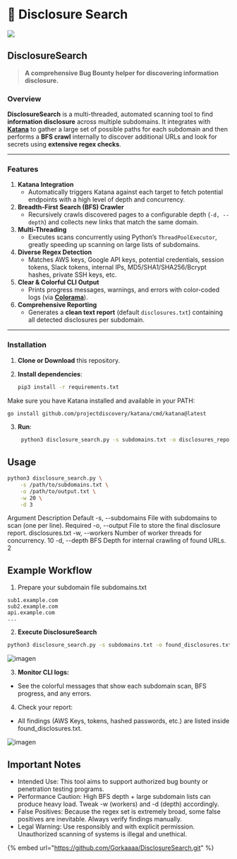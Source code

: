 # 🥷 Disclosure Search

![](https://github.com/user-attachments/assets/5de10ba8-48e1-4139-a9f1-b3a3fe7d6cac)

## DisclosureSearch

> **A comprehensive Bug Bounty helper for discovering information disclosure.**

### Overview

**DisclosureSearch** is a multi-threaded, automated scanning tool to find **information disclosure** across multiple subdomains. It integrates with [**Katana**](https://github.com/projectdiscovery/katana) to gather a large set of possible paths for each subdomain and then performs a **BFS crawl** internally to discover additional URLs and look for secrets using **extensive regex checks**.

***

### Features

1. **Katana Integration**
   * Automatically triggers Katana against each target to fetch potential endpoints with a high level of depth and concurrency.
2. **Breadth-First Search (BFS) Crawler**
   * Recursively crawls discovered pages to a configurable depth (`-d, --depth`) and collects new links that match the same domain.
3. **Multi-Threading**
   * Executes scans concurrently using Python’s `ThreadPoolExecutor`, greatly speeding up scanning on large lists of subdomains.
4. **Diverse Regex Detection**
   * Matches AWS keys, Google API keys, potential credentials, session tokens, Slack tokens, internal IPs, MD5/SHA1/SHA256/Bcrypt hashes, private SSH keys, etc.
5. **Clear & Colorful CLI Output**
   * Prints progress messages, warnings, and errors with color-coded logs (via [**Colorama**](https://pypi.org/project/colorama/)).
6. **Comprehensive Reporting**
   * Generates a **clean text report** (default `disclosures.txt`) containing all detected disclosures per subdomain.

***

### Installation

1. **Clone or Download** this repository.
2.  **Install dependencies**:

    ```bash
    pip3 install -r requirements.txt
    ```

Make sure you have Katana installed and available in your PATH:

```bash
go install github.com/projectdiscovery/katana/cmd/katana@latest
```

3.  **Run**:

    ```bash
     python3 disclosure_search.py -s subdomains.txt -o disclosures_report.txt
    ```

## Usage

```bash
python3 disclosure_search.py \
    -s /path/to/subdomains.txt \
    -o /path/to/output.txt \
    -w 20 \
    -d 3
```

Argument Description Default -s, --subdomains File with subdomains to scan (one per line). Required -o, --output File to store the final disclosure report. disclosures.txt -w, --workers Number of worker threads for concurrency. 10 -d, --depth BFS Depth for internal crawling of found URLs. 2

## Example Workflow

1. Prepare your subdomain file subdomains.txt

```
sub1.example.com
sub2.example.com
api.example.com
...
```

2. **Execute DisclosureSearch**

```bash
python3 disclosure_search.py -s subdomains.txt -o found_disclosures.txt -w 20 -d 3
```

![imagen](https://github.com/user-attachments/assets/04d42d7d-c0c2-41cf-959e-83423c965df8)

3. **Monitor CLI logs:**

* See the colorful messages that show each subdomain scan, BFS progress, and any errors.

4. Check your report:

* All findings (AWS Keys, tokens, hashed passwords, etc.) are listed inside found\_disclosures.txt.

![imagen](https://github.com/user-attachments/assets/fb88dc01-824b-4c92-9f98-d250053e8243)

## Important Notes

* Intended Use: This tool aims to support authorized bug bounty or penetration testing programs.
* Performance Caution: High BFS depth + large subdomain lists can produce heavy load. Tweak -w (workers) and -d (depth) accordingly.
* False Positives: Because the regex set is extremely broad, some false positives are inevitable. Always verify findings manually.
* Legal Warning: Use responsibly and with explicit permission. Unauthorized scanning of systems is illegal and unethical.



{% embed url="https://github.com/Gorkaaaa/DisclosureSearch.git" %}
